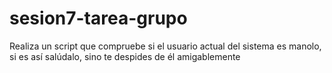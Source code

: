 # sesion7-tarea-grupo

Realiza un script que compruebe si el usuario actual del sistema es manolo, si es así salúdalo, sino te despides de él amigablemente
